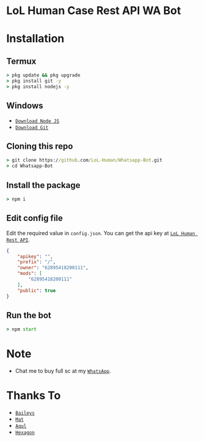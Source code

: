 # LoL Human Case Rest API WA Bot

# Installation

## Termux
```cmd
> pkg update && pkg upgrade
> pkg install git -y
> pkg install nodejs -y
```

## Windows
* [`Download Node JS`](https://nodejs.org/en/download/)
* [`Download Git`](https://git-scm.com/download/win)

## Cloning this repo
```cmd
> git clone https://github.com/LoL-Human/Whatsapp-Bot.git
> cd Whatsapp-Bot
```

## Install the package
```cmd
> npm i
```

## Edit config file
Edit the required value in `config.json`. You can get the api key at [`LoL Human Rest API`](https://api.lolhuman.xyz/).
```json
{
    "apikey": "",
    "prefix": "/",
    "owner": "62895418200111",
    "mods": [
        "62895418200111"
    ],
    "public": true
}
```

## Run the bot
```cmd
> npm start
```

# Note
* Chat me to buy full sc at my [`WhatsApp`](http://wa.me/62895418200111).

# Thanks To
* [`Baileys`](https://github.com/adiwajshing/Baileys)
* [`Mat`](https://github.com/mamet8)
* [`Aqul`](https://github.com/zennn08)
* [`Hexagon`](https://github.com/Hexagonz)